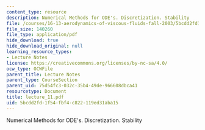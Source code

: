 ```yaml
---
content_type: resource
description: Numerical Methods for ODE's. Discretization. Stability
file: /courses/16-13-aerodynamics-of-viscous-fluids-fall-2003/5bcdd2fd1f54fbf4c822119ed31aba15_lecture_11.pdf
file_size: 140260
file_type: application/pdf
hide_download: true
hide_download_original: null
learning_resource_types:
- Lecture Notes
license: https://creativecommons.org/licenses/by-nc-sa/4.0/
ocw_type: OCWFile
parent_title: Lecture Notes
parent_type: CourseSection
parent_uid: 75d54fc3-032c-35b4-49de-966608dbca41
resourcetype: Document
title: lecture_11.pdf
uid: 5bcdd2fd-1f54-fbf4-c822-119ed31aba15
---
```

Numerical Methods for ODE's. Discretization. Stability
